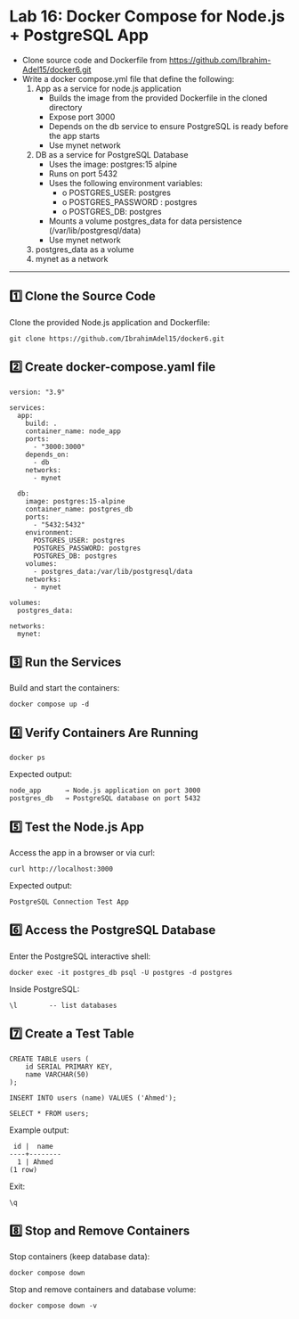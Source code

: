 # Lab 16: Docker Compose for Node.js + PostgreSQL App
-  Clone source code and Dockerfile from https://github.com/Ibrahim-Adel15/docker6.git
-  Write a docker compose.yml file that define the following:
   1. App as a service for node.js application
      -  Builds the image from the provided Dockerfile in the cloned directory
      -  Expose port 3000
      -  Depends on the db service to ensure PostgreSQL is ready before the app starts
      -  Use mynet network
   2. DB as a service for PostgreSQL Database
      -  Uses the image: postgres:15 alpine
      -  Runs on port 5432
      -  Uses the following environment variables:
         -  o POSTGRES_USER: postgres
         -  o POSTGRES_PASSWORD : postgres
         -  o POSTGRES_DB: postgres
      -  Mounts a volume postgres_data for data persistence (/var/lib/postgresql/data)
      -  Use mynet network
   3. postgres_data as a volume
   4. mynet as a network
---

## **1️⃣ Clone the Source Code**
Clone the provided Node.js application and Dockerfile:

```
git clone https://github.com/IbrahimAdel15/docker6.git
```
## 2️⃣ Create docker-compose.yaml file
```
version: "3.9"

services:
  app:
    build: .
    container_name: node_app
    ports:
      - "3000:3000"
    depends_on:
      - db
    networks:
      - mynet

  db:
    image: postgres:15-alpine
    container_name: postgres_db
    ports:
      - "5432:5432"
    environment:
      POSTGRES_USER: postgres
      POSTGRES_PASSWORD: postgres
      POSTGRES_DB: postgres
    volumes:
      - postgres_data:/var/lib/postgresql/data
    networks:
      - mynet

volumes:
  postgres_data:

networks:
  mynet:
```
## 3️⃣ Run the Services
Build and start the containers:
```
docker compose up -d
```
## 4️⃣ Verify Containers Are Running
```
docker ps
```
Expected output:

```
node_app      → Node.js application on port 3000
postgres_db   → PostgreSQL database on port 5432
```
## 5️⃣ Test the Node.js App
Access the app in a browser or via curl:
```
curl http://localhost:3000
```
Expected output:

```
PostgreSQL Connection Test App
```
## 6️⃣ Access the PostgreSQL Database
Enter the PostgreSQL interactive shell:
```
docker exec -it postgres_db psql -U postgres -d postgres
```
Inside PostgreSQL:
```
\l        -- list databases
```
## 7️⃣ Create a Test Table
```
CREATE TABLE users (
    id SERIAL PRIMARY KEY,
    name VARCHAR(50)
);

INSERT INTO users (name) VALUES ('Ahmed');

SELECT * FROM users;
```
Example output:
```
 id |  name
----+--------
  1 | Ahmed
(1 row)
```
Exit:
```
\q
```
## 8️⃣ Stop and Remove Containers
Stop containers (keep database data):
```
docker compose down
```
Stop and remove containers and database volume:
```
docker compose down -v
```
